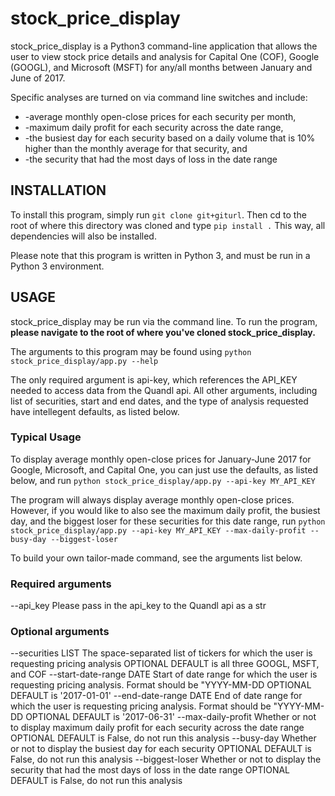# stock_price_display #

stock_price_display is a Python3 command-line application that allows the user to view stock price details
and analysis for Capital One (COF), Google (GOOGL), and Microsoft (MSFT) for any/all months between
January and June of 2017.

Specific analyses are turned on via command line switches and include:
* -average monthly open-close prices for each security per month,
* -maximum daily profit for each security across the date range,
* -the busiest day for each security based on a daily volume that is 10% higher than the monthly average
for that security, and
* -the security that had the most days of loss in the date range


## INSTALLATION ##

To install this program, simply run ```git clone git+giturl```.  Then cd to the root of where this 
directory was cloned and type ```pip install .```  This way, all dependencies will also be installed.

Please note that this program is written in Python 3, and must be run in a Python 3 environment.


## USAGE ##

stock_price_display may be run via the command line. To run the program, **please navigate to the root 
of where you've cloned stock_price_display.**

The arguments to this program may be found using  ```python stock_price_display/app.py --help```

The only required argument is api-key, which references the API_KEY needed to access data from the
Quandl api. All other arguments, including list of securities, start and end dates, and the type of analysis
requested have intellegent defaults, as listed below.

### Typical Usage ###
To display average monthly open-close prices for January-June 2017 for Google, Microsoft, and Capital One,
you can just use the defaults, as listed below, and run ```python stock_price_display/app.py --api-key MY_API_KEY```

The program will always display average monthly open-close prices. However, if you would like to also see the
maximum daily profit, the busiest day, and the biggest loser for these securities for this date range, run 
```python stock_price_display/app.py --api-key MY_API_KEY --max-daily-profit --busy-day --biggest-loser```

To build your own tailor-made command, see the arguments list below.

### Required arguments ###
--api_key 
    Please pass in the api_key to the Quandl api as a str
    
### Optional arguments ###
--securities LIST
    The space-separated list of tickers for which the user is requesting pricing analysis
    OPTIONAL
    DEFAULT is all three GOOGL, MSFT, and COF
--start-date-range DATE
    Start of date range for which the user is requesting pricing analysis.
    Format should be "YYYY-MM-DD
    OPTIONAL
    DEFAULT is '2017-01-01'
--end-date-range DATE
    End of date range for which the user is requesting pricing analysis.
    Format should be "YYYY-MM-DD
    OPTIONAL
    DEFAULT is '2017-06-31'
--max-daily-profit
    Whether or not to display maximum daily profit for each security across the date range
    OPTIONAL
    DEFAULT is False, do not run this analysis
--busy-day
    Whether or not to display the busiest day for each security
    OPTIONAL
    DEFAULT is False, do not run this analysis
--biggest-loser
    Whether or not to display the security that had the most days of loss in the date range
    OPTIONAL
    DEFAULT is False, do not run this analysis
